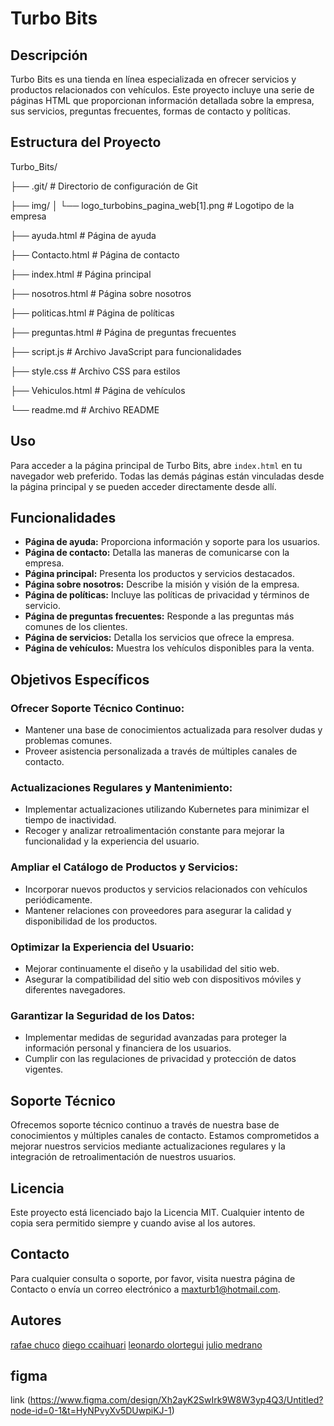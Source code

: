 # Turbo Bits

## Descripción
Turbo Bits es una tienda en línea especializada en ofrecer servicios y productos relacionados con vehículos. Este proyecto incluye una serie de páginas HTML que proporcionan información detallada sobre la empresa, sus servicios, preguntas frecuentes, formas de contacto y políticas.

## Estructura del Proyecto
Turbo_Bits/

├── .git/                        # Directorio de configuración de Git

├── img/
│   └── logo_turbobins_pagina_web[1].png    # Logotipo de la empresa

├── ayuda.html                   # Página de ayuda

├── Contacto.html                # Página de contacto

├── index.html                   # Página principal

├── nosotros.html                # Página sobre nosotros

├── politicas.html               # Página de políticas

├── preguntas.html               # Página de preguntas frecuentes

├── script.js                    # Archivo JavaScript para funcionalidades

├── style.css                    # Archivo CSS para estilos

├── Vehiculos.html               # Página de vehículos

└── readme.md                    # Archivo README

## Uso

Para acceder a la página principal de Turbo Bits, abre `index.html` en tu navegador web preferido. Todas las demás páginas están vinculadas desde la página principal y se pueden acceder directamente desde allí.

## Funcionalidades

- **Página de ayuda:** Proporciona información y soporte para los usuarios.
- **Página de contacto:** Detalla las maneras de comunicarse con la empresa.
- **Página principal:** Presenta los productos y servicios destacados.
- **Página sobre nosotros:** Describe la misión y visión de la empresa.
- **Página de políticas:** Incluye las políticas de privacidad y términos de servicio.
- **Página de preguntas frecuentes:** Responde a las preguntas más comunes de los clientes.
- **Página de servicios:** Detalla los servicios que ofrece la empresa.
- **Página de vehículos:** Muestra los vehículos disponibles para la venta.

## Objetivos Específicos

### Ofrecer Soporte Técnico Continuo:

- Mantener una base de conocimientos actualizada para resolver dudas y problemas comunes.
- Proveer asistencia personalizada a través de múltiples canales de contacto.

### Actualizaciones Regulares y Mantenimiento:

- Implementar actualizaciones utilizando Kubernetes para minimizar el tiempo de inactividad.
- Recoger y analizar retroalimentación constante para mejorar la funcionalidad y la experiencia del usuario.

### Ampliar el Catálogo de Productos y Servicios:

- Incorporar nuevos productos y servicios relacionados con vehículos periódicamente.
- Mantener relaciones con proveedores para asegurar la calidad y disponibilidad de los productos.

### Optimizar la Experiencia del Usuario:

- Mejorar continuamente el diseño y la usabilidad del sitio web.
- Asegurar la compatibilidad del sitio web con dispositivos móviles y diferentes navegadores.

### Garantizar la Seguridad de los Datos:

- Implementar medidas de seguridad avanzadas para proteger la información personal y financiera de los usuarios.
- Cumplir con las regulaciones de privacidad y protección de datos vigentes.

## Soporte Técnico

Ofrecemos soporte técnico continuo a través de nuestra base de conocimientos y múltiples canales de contacto. Estamos comprometidos a mejorar nuestros servicios mediante actualizaciones regulares y la integración de retroalimentación de nuestros usuarios.
##  Licencia
Este proyecto está licenciado bajo la Licencia MIT. Cualquier intento de copia sera permitido siempre y cuando avise al los autores.

## Contacto
Para cualquier consulta o soporte, por favor, visita nuestra página de Contacto o envía un correo electrónico a maxturb1@hotmail.com.
## Autores
[rafae chuco](https://github.com/rafaelchuco)
[diego ccaihuari](https://github.com/DalexisHub)
[leonardo olortegui](https://github.com/LeonardoOPadi)
[julio medrano](https://github.com/Julio537-lab)
## figma 
link (https://www.figma.com/design/Xh2ayK2SwIrk9W8W3yp4Q3/Untitled?node-id=0-1&t=HyNPvyXv5DUwpiKJ-1)


